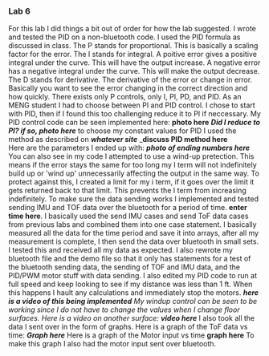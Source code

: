 ### Lab 6

For this lab I did things a bit out of order for how the lab suggested.
I wrote and tested the PID on a non-bluetooth code. I used the PID formula as discussed in class. The P stands for proportional. This is basically a scaling factor for the error. The I stands for integral. A poitive error gives a positive integral under the curve. This will have the output increase. A negative error has a negative integral under the curve. This will make the output decrease. The D stands for derivative. The derivative of the error or change in error. Basically you want to see the error changing in the correct direction and how quickly. There exists only P controls, only I, PI, PD, and PID. As an MENG student I had to choose between PI and PID control. I chose to start with PID, then if I found this too challenging reduce it to PI if neccessary. My PID control code can be seen implemented here:
__photo here__ ___Did I reduce to PI? if so, photo here___
to choose my constant values for PID I used the method as described on ___whatever site___ ___discuss PID method here__  
Here are the parameters I ended up with: ___photo of ending numbers here___
You can also see in my code I attempted to use a wind-up pretection. This means if the error stays the same for too long my I term will not indefinitely build up or 'wind up' unnecessarily affecting the output in the same way. To protect against this, I created a limit for my i term, if it goes over the limit it gets returned back to that limit. This prevents the I term from increasing indefinitely.
To make sure the data sending works I implemented and tested sending IMU and TOF data over the bluetooth for a period of time. __enter time here__.
I basically used the send IMU cases and send ToF data cases from previous labs and combined them into one case statement. I basically measured all the data for the time period and save it into arrays, after all my measurement is complete, I then send the data over bluetooth in small sets. I tested this and received all my data as expected.
I also rewrote my bluetooth file and the demo file so that it only has statements for a test of the bluetooth sending data, the sending of TOF and IMU data, and the PID/PWM motor stuff with data sending. I also edited my PID code to run at full speed and keep looking to see if my distance was less than 1 ft. When this happens I hault any calculations and immediately stop the motors. 
___here is a video of this being implemented__
My windup control can be seen to be working since I do not have to change the values when I change floor surfaces. Here is a video on another surface: __video here___
I also took all the data I sent over in the form of graphs. Here is a graph of the ToF data vs time: ___Graph here___
Here is a graph of the Motor input vs time __graph here__ To make this graph I also had the motor input sent over bluetooth.
